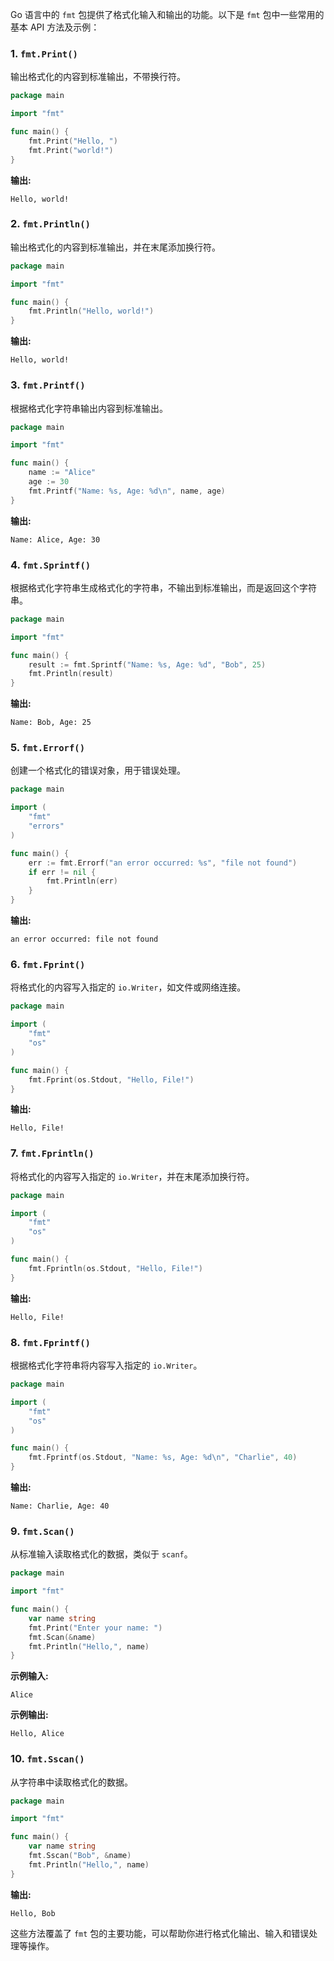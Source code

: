 Go 语言中的 `fmt` 包提供了格式化输入和输出的功能。以下是 `fmt` 包中一些常用的基本 API 方法及示例：

### 1. `fmt.Print()`
输出格式化的内容到标准输出，不带换行符。
```go
package main

import "fmt"

func main() {
    fmt.Print("Hello, ")
    fmt.Print("world!")
}
```
**输出:**
```
Hello, world!
```

### 2. `fmt.Println()`
输出格式化的内容到标准输出，并在末尾添加换行符。
```go
package main

import "fmt"

func main() {
    fmt.Println("Hello, world!")
}
```
**输出:**
```
Hello, world!
```

### 3. `fmt.Printf()`
根据格式化字符串输出内容到标准输出。
```go
package main

import "fmt"

func main() {
    name := "Alice"
    age := 30
    fmt.Printf("Name: %s, Age: %d\n", name, age)
}
```
**输出:**
```
Name: Alice, Age: 30
```

### 4. `fmt.Sprintf()`
根据格式化字符串生成格式化的字符串，不输出到标准输出，而是返回这个字符串。
```go
package main

import "fmt"

func main() {
    result := fmt.Sprintf("Name: %s, Age: %d", "Bob", 25)
    fmt.Println(result)
}
```
**输出:**
```
Name: Bob, Age: 25
```

### 5. `fmt.Errorf()`
创建一个格式化的错误对象，用于错误处理。
```go
package main

import (
    "fmt"
    "errors"
)

func main() {
    err := fmt.Errorf("an error occurred: %s", "file not found")
    if err != nil {
        fmt.Println(err)
    }
}
```
**输出:**
```
an error occurred: file not found
```

### 6. `fmt.Fprint()`
将格式化的内容写入指定的 `io.Writer`，如文件或网络连接。
```go
package main

import (
    "fmt"
    "os"
)

func main() {
    fmt.Fprint(os.Stdout, "Hello, File!")
}
```
**输出:**
```
Hello, File!
```

### 7. `fmt.Fprintln()`
将格式化的内容写入指定的 `io.Writer`，并在末尾添加换行符。
```go
package main

import (
    "fmt"
    "os"
)

func main() {
    fmt.Fprintln(os.Stdout, "Hello, File!")
}
```
**输出:**
```
Hello, File!
```

### 8. `fmt.Fprintf()`
根据格式化字符串将内容写入指定的 `io.Writer`。
```go
package main

import (
    "fmt"
    "os"
)

func main() {
    fmt.Fprintf(os.Stdout, "Name: %s, Age: %d\n", "Charlie", 40)
}
```
**输出:**
```
Name: Charlie, Age: 40
```

### 9. `fmt.Scan()`
从标准输入读取格式化的数据，类似于 `scanf`。
```go
package main

import "fmt"

func main() {
    var name string
    fmt.Print("Enter your name: ")
    fmt.Scan(&name)
    fmt.Println("Hello,", name)
}
```
**示例输入:**
```
Alice
```
**示例输出:**
```
Hello, Alice
```

### 10. `fmt.Sscan()`
从字符串中读取格式化的数据。
```go
package main

import "fmt"

func main() {
    var name string
    fmt.Sscan("Bob", &name)
    fmt.Println("Hello,", name)
}
```
**输出:**
```
Hello, Bob
```

这些方法覆盖了 `fmt` 包的主要功能，可以帮助你进行格式化输出、输入和错误处理等操作。